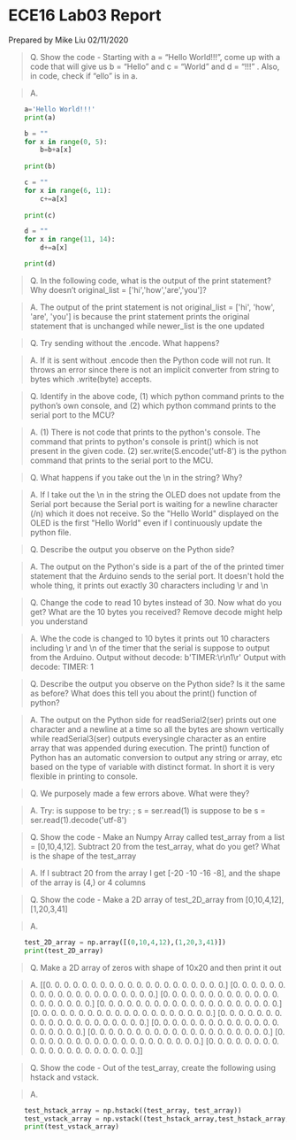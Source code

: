 # ECE16 Lab03 Report
Prepared by Mike Liu
02/11/2020

>Q. Show the code - Starting with a = “Hello World!!!”, come up with a code that will give us b = “Hello” and c = “World” and d = “!!!” . Also, in code, check if “ello” is in a. 

>A. 
```python
    a='Hello World!!!'
    print(a)

    b = ""
    for x in range(0, 5):
        b=b+a[x]
        
    print(b)

    c = ""
    for x in range(6, 11):
        c+=a[x]
        
    print(c)

    d = ""
    for x in range(11, 14):
        d+=a[x]

    print(d)
```
>Q. In the following code, what is the output of the print statement? Why doesn’t original_list = ['hi','how','are','you']?

>A. The output of the print statement is not original_list = ['hi', 'how', 'are', 'you'] is because the print statement prints the original statement that is unchanged while newer_list is the one updated

>Q. Try sending without the .encode. What happens? 

>A. If it is sent without .encode then the Python code will not run. It throws an error since there is not an implicit converter from string to bytes which .write(byte) accepts.

>Q. Identify in the above code, (1) which python command prints to the python’s own console, and (2) which python command prints to the serial port to the MCU?

>A.
(1) There is not code that prints to the python's console. The command that prints to python's console is print() which is not present in the given code.
(2) ser.write(S.encode('utf-8') is the python command that prints to the serial port to the MCU.

>Q. What happens if you take out the \n in the string? Why?

>A. If I take out the \n in the string the OLED does not update from the Serial port because the Serial port is waiting for a newline character (/n) which it does not receive. So the "Hello World" displayed on the OLED is the first "Hello World" even if I continuously update the python file.

>Q. Describe the output you observe on the Python side? 

>A. The output on the Python's side is a part of the of the printed timer statement that the Arduino sends to the serial port. It doesn't hold the whole thing, it prints out exactly 30 characters including \r and \n

>Q. Change the code to read 10 bytes instead of 30. Now what do you get? What are the 10 bytes you received? Remove decode might help you understand

>A. Whe the code is changed to 10 bytes it prints out 10 characters including \r and \n of the timer that the serial is suppose to output from the Arduino. 
Output without decode: b'TIMER:\r\n1\r'
Output with decode: TIMER:
                                    1

>Q. Describe the output you observe on the Python side? Is it the same as before? What does this tell you about the print() function of python? 

>A. The output on the Python side for readSerial2(ser) prints out one character and a newline at a time so all the bytes are shown vertically while readSerial3(ser) outputs everysingle character as an entire array that was appended during execution. The print() function of Python has an automatic conversion to output any string or array, etc based on the type of variable with distinct format. In short it is very flexible in printing to console. 

>Q. We purposely made a few errors above. What were they? 

>A. Try: is suppose to be try: ; s = ser.read(1) is suppose to be s = ser.read(1).decode('utf-8')

>Q. Show the code - Make an Numpy Array called test_array  from a list = [0,10,4,12]. Subtract 20 from the test_array, what do you get? What is the shape of the test_array

>A. If I subtract 20 from the array I get [-20 -10 -16  -8], and the shape of the array is (4,) or 4 columns

>Q. Show the code - Make a 2D array of test_2D_array from [0,10,4,12],[1,20,3,41]

>A.
```python
    test_2D_array = np.array([(0,10,4,12),(1,20,3,41)])
    print(test_2D_array)
```
>Q. Make a 2D array of zeros with shape of 10x20 and then print it out

>A. 
[[0. 0. 0. 0. 0. 0. 0. 0. 0. 0. 0. 0. 0. 0. 0. 0. 0. 0. 0. 0.]
[0. 0. 0. 0. 0. 0. 0. 0. 0. 0. 0. 0. 0. 0. 0. 0. 0. 0. 0. 0.]
[0. 0. 0. 0. 0. 0. 0. 0. 0. 0. 0. 0. 0. 0. 0. 0. 0. 0. 0. 0.]
[0. 0. 0. 0. 0. 0. 0. 0. 0. 0. 0. 0. 0. 0. 0. 0. 0. 0. 0. 0.]
[0. 0. 0. 0. 0. 0. 0. 0. 0. 0. 0. 0. 0. 0. 0. 0. 0. 0. 0. 0.]
[0. 0. 0. 0. 0. 0. 0. 0. 0. 0. 0. 0. 0. 0. 0. 0. 0. 0. 0. 0.]
[0. 0. 0. 0. 0. 0. 0. 0. 0. 0. 0. 0. 0. 0. 0. 0. 0. 0. 0. 0.]
[0. 0. 0. 0. 0. 0. 0. 0. 0. 0. 0. 0. 0. 0. 0. 0. 0. 0. 0. 0.]
[0. 0. 0. 0. 0. 0. 0. 0. 0. 0. 0. 0. 0. 0. 0. 0. 0. 0. 0. 0.]
[0. 0. 0. 0. 0. 0. 0. 0. 0. 0. 0. 0. 0. 0. 0. 0. 0. 0. 0. 0.]]

>Q. Show the code - Out of the test_array, create the following using hstack and vstack. 

>A.
```python
    test_hstack_array = np.hstack((test_array, test_array))
    test_vstack_array = np.vstack((test_hstack_array,test_hstack_array,test_hstack_array,test_hstack_array))
    print(test_vstack_array)
```


